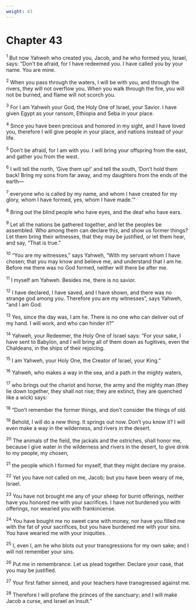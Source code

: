 ```yaml
---
weight: 43
---
```


# Chapter 43

<sup>1</sup> But now Yahweh who created you, Jacob, and he who formed you, Israel, says: “Don’t be afraid, for I have redeemed you. I have called you by your name. You are mine. 

<sup>2</sup> When you pass through the waters, I will be with you, and through the rivers, they will not overflow you. When you walk through the fire, you will not be burned, and flame will not scorch you. 

<sup>3</sup> For I am Yahweh your God, the Holy One of Israel, your Savior. I have given Egypt as your ransom, Ethiopia and Seba in your place. 

<sup>4</sup> Since you have been precious and honored in my sight, and I have loved you, therefore I will give people in your place, and nations instead of your life. 

<sup>5</sup> Don’t be afraid, for I am with you. I will bring your offspring from the east, and gather you from the west. 

<sup>6</sup> I will tell the north, ‘Give them up!’ and tell the south, ‘Don’t hold them back! Bring my sons from far away, and my daughters from the ends of the earth— 

<sup>7</sup> everyone who is called by my name, and whom I have created for my glory, whom I have formed, yes, whom I have made.’” 

<sup>8</sup> Bring out the blind people who have eyes, and the deaf who have ears. 

<sup>9</sup> Let all the nations be gathered together, and let the peoples be assembled. Who among them can declare this, and show us former things? Let them bring their witnesses, that they may be justified, or let them hear, and say, “That is true.” 

<sup>10</sup> “You are my witnesses,” says Yahweh, “With my servant whom I have chosen; that you may know and believe me, and understand that I am he. Before me there was no God formed, neither will there be after me. 

<sup>11</sup> I myself am Yahweh. Besides me, there is no savior. 

<sup>12</sup> I have declared, I have saved, and I have shown, and there was no strange god among you. Therefore you are my witnesses”, says Yahweh, “and I am God. 

<sup>13</sup> Yes, since the day was, I am he. There is no one who can deliver out of my hand. I will work, and who can hinder it?” 

<sup>14</sup> Yahweh, your Redeemer, the Holy One of Israel says: “For your sake, I have sent to Babylon, and I will bring all of them down as fugitives, even the Chaldeans, in the ships of their rejoicing. 

<sup>15</sup> I am Yahweh, your Holy One, the Creator of Israel, your King.” 

<sup>16</sup> Yahweh, who makes a way in the sea, and a path in the mighty waters, 

<sup>17</sup> who brings out the chariot and horse, the army and the mighty man (they lie down together, they shall not rise; they are extinct, they are quenched like a wick) says: 

<sup>18</sup> “Don’t remember the former things, and don’t consider the things of old. 

<sup>19</sup> Behold, I will do a new thing. It springs out now. Don’t you know it? I will even make a way in the wilderness, and rivers in the desert. 

<sup>20</sup> The animals of the field, the jackals and the ostriches, shall honor me, because I give water in the wilderness and rivers in the desert, to give drink to my people, my chosen, 

<sup>21</sup> the people which I formed for myself, that they might declare my praise. 

<sup>22</sup> Yet you have not called on me, Jacob; but you have been weary of me, Israel. 

<sup>23</sup> You have not brought me any of your sheep for burnt offerings, neither have you honored me with your sacrifices. I have not burdened you with offerings, nor wearied you with frankincense. 

<sup>24</sup> You have bought me no sweet cane with money, nor have you filled me with the fat of your sacrifices, but you have burdened me with your sins. You have wearied me with your iniquities. 

<sup>25</sup> I, even I, am he who blots out your transgressions for my own sake; and I will not remember your sins. 

<sup>26</sup> Put me in remembrance. Let us plead together. Declare your case, that you may be justified. 

<sup>27</sup> Your first father sinned, and your teachers have transgressed against me. 

<sup>28</sup> Therefore I will profane the princes of the sanctuary; and I will make Jacob a curse, and Israel an insult.” 


